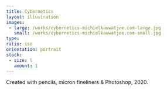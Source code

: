 ```yaml
---
title: Cybernetics
layout: illustration
images:
 - large: /works/cybernetics-michielkauwatjoe.com-large.jpg
   small: /works/cybernetics-michielkauwatjoe.com-small.jpg
type: 
ratio: iso
orientation: portrait
stock:
 - size: l 
   amount: 1
---
```


Created with pencils, micron fineliners & Photoshop, 2020.
